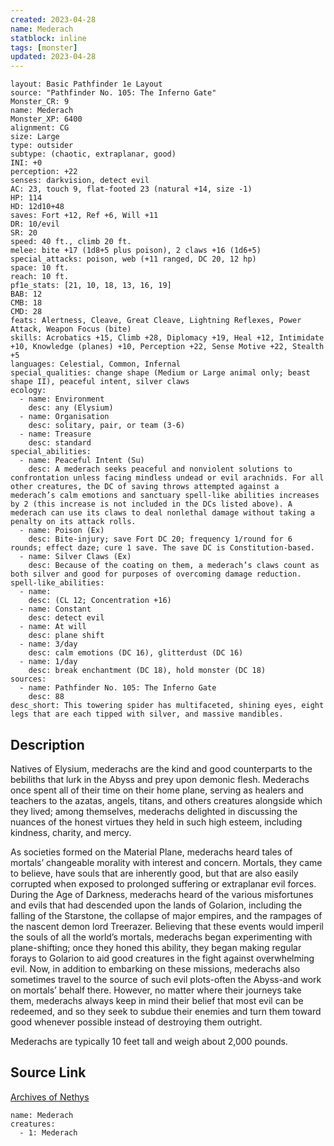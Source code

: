 ```yaml
---
created: 2023-04-28
name: Mederach
statblock: inline
tags: [monster]
updated: 2023-04-28
---
```

```statblock
layout: Basic Pathfinder 1e Layout
source: "Pathfinder No. 105: The Inferno Gate"
Monster_CR: 9
name: Mederach
Monster_XP: 6400
alignment: CG
size: Large
type: outsider
subtype: (chaotic, extraplanar, good)
INI: +0
perception: +22
senses: darkvision, detect evil
AC: 23, touch 9, flat-footed 23 (natural +14, size -1)
HP: 114
HD: 12d10+48
saves: Fort +12, Ref +6, Will +11
DR: 10/evil
SR: 20
speed: 40 ft., climb 20 ft.
melee: bite +17 (1d8+5 plus poison), 2 claws +16 (1d6+5)
special_attacks: poison, web (+11 ranged, DC 20, 12 hp)
space: 10 ft.
reach: 10 ft.
pf1e_stats: [21, 10, 18, 13, 16, 19]
BAB: 12
CMB: 18
CMD: 28
feats: Alertness, Cleave, Great Cleave, Lightning Reflexes, Power Attack, Weapon Focus (bite)
skills: Acrobatics +15, Climb +28, Diplomacy +19, Heal +12, Intimidate +10, Knowledge (planes) +10, Perception +22, Sense Motive +22, Stealth +5
languages: Celestial, Common, Infernal
special_qualities: change shape (Medium or Large animal only; beast shape II), peaceful intent, silver claws
ecology:
  - name: Environment
    desc: any (Elysium)
  - name: Organisation
    desc: solitary, pair, or team (3-6)
  - name: Treasure
    desc: standard
special_abilities:
  - name: Peaceful Intent (Su)
    desc: A mederach seeks peaceful and nonviolent solutions to confrontation unless facing mindless undead or evil arachnids. For all other creatures, the DC of saving throws attempted against a mederach’s calm emotions and sanctuary spell-like abilities increases by 2 (this increase is not included in the DCs listed above). A mederach can use its claws to deal nonlethal damage without taking a penalty on its attack rolls.
  - name: Poison (Ex)
    desc: Bite-injury; save Fort DC 20; frequency 1/round for 6 rounds; effect daze; cure 1 save. The save DC is Constitution-based.
  - name: Silver Claws (Ex)
    desc: Because of the coating on them, a mederach’s claws count as both silver and good for purposes of overcoming damage reduction.
spell-like_abilities:
  - name:
    desc: (CL 12; Concentration +16)
  - name: Constant
    desc: detect evil
  - name: At will
    desc: plane shift
  - name: 3/day
    desc: calm emotions (DC 16), glitterdust (DC 16)
  - name: 1/day
    desc: break enchantment (DC 18), hold monster (DC 18)
sources:
  - name: Pathfinder No. 105: The Inferno Gate
    desc: 88
desc_short: This towering spider has multifaceted, shining eyes, eight legs that are each tipped with silver, and massive mandibles.
```
## Description
Natives of Elysium, mederachs are the kind and good counterparts to the bebiliths that lurk in the Abyss and prey upon demonic flesh. Mederachs once spent all of their time on their home plane, serving as healers and teachers to the azatas, angels, titans, and others creatures alongside which they lived; among themselves, mederachs delighted in discussing the nuances of the honest virtues they held in such high esteem, including kindness, charity, and mercy.

As societies formed on the Material Plane, mederachs heard tales of mortals’ changeable morality with interest and concern. Mortals, they came to believe, have souls that are inherently good, but that are also easily corrupted when exposed to prolonged suffering or extraplanar evil forces. During the Age of Darkness, mederachs heard of the various misfortunes and evils that had descended upon the lands of Golarion, including the falling of the Starstone, the collapse of major empires, and the rampages of the nascent demon lord Treerazer. Believing that these events would imperil the souls of all the world’s mortals, mederachs began experimenting with plane-shifting; once they honed this ability, they began making regular forays to Golarion to aid good creatures in the fight against overwhelming evil. Now, in addition to embarking on these missions, mederachs also sometimes travel to the source of such evil plots-often the Abyss-and work on mortals’ behalf there. However, no matter where their journeys take them, mederachs always keep in mind their belief that most evil can be redeemed, and so they seek to subdue their enemies and turn them toward good whenever possible instead of destroying them outright.

Mederachs are typically 10 feet tall and weigh about 2,000 pounds.
## Source Link
[Archives of Nethys](https://aonprd.com/MonsterDisplay.aspx?ItemName=Mederach)
```encounter-table
name: Mederach
creatures:
  - 1: Mederach
```
